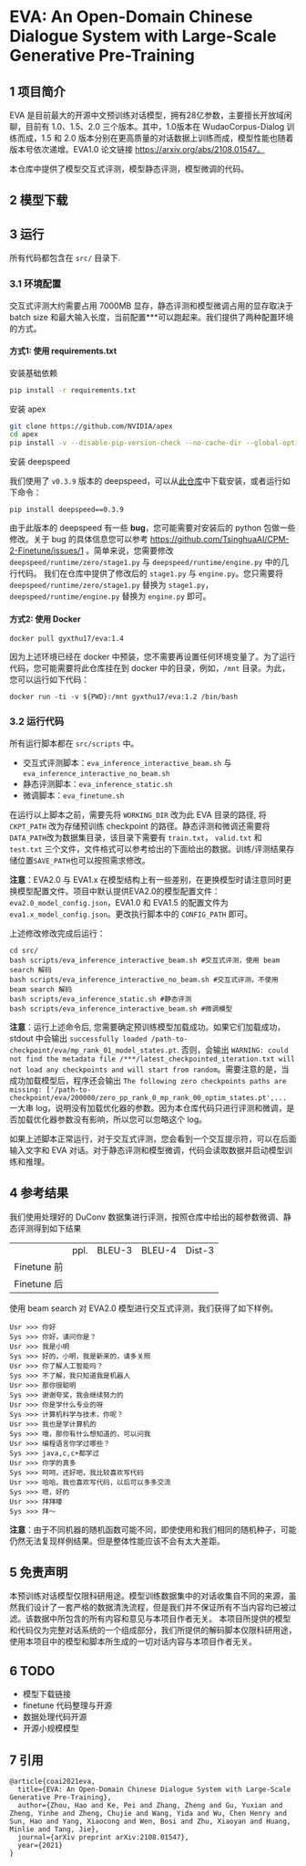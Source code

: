 # EVA: An Open-Domain Chinese Dialogue System with Large-Scale Generative Pre-Training

## 1 项目简介

EVA 是目前最大的开源中文预训练对话模型，拥有28亿参数，主要擅长开放域闲聊，目前有 1.0、1.5、2.0 三个版本。其中，1.0版本在 WudaoCorpus-Dialog 训练而成，1.5 和 2.0 版本分别在更高质量的对话数据上训练而成，模型性能也随着版本号依次递增。EVA1.0 论文链接 https://arxiv.org/abs/2108.01547。

本仓库中提供了模型交互式评测，模型静态评测，模型微调的代码。

## 2 模型下载

## 3 运行

所有代码都包含在 `src/` 目录下.

### 3.1 环境配置

交互式评测大约需要占用 7000MB 显存，静态评测和模型微调占用的显存取决于 batch size 和最大输入长度，当前配置***可以跑起来。我们提供了两种配置环境的方式。

#### 方式1: 使用 requirements.txt

安装基础依赖

```bash
pip install -r requirements.txt
```

安装 apex

```bash
git clone https://github.com/NVIDIA/apex
cd apex
pip install -v --disable-pip-version-check --no-cache-dir --global-option="--cpp_ext" --global-option="--cuda_ext" ./
```

安装 deepspeed

我们使用了 `v0.3.9` 版本的 deepspeed，可以从[此仓库](https://github.com/microsoft/DeepSpeed/releases/tag/v0.3.9)中下载安装，或者运行如下命令：

```[bash]
pip install deepspeed==0.3.9
```

由于此版本的 deepspeed 有一些 **bug**，您可能需要对安装后的 python 包做一些修改。关于 bug 的具体信息您可以参考 https://github.com/TsinghuaAI/CPM-2-Finetune/issues/1 。简单来说，您需要修改 `deepspeed/runtime/zero/stage1.py` 与 `deepspeed/runtime/engine.py` 中的几行代码。 我们在仓库中提供了修改后的 `stage1.py` 与 `engine.py`。您只需要将 `deepspeed/runtime/zero/stage1.py` 替换为 `stage1.py`，`deepspeed/runtime/engine.py` 替换为 `engine.py` 即可。

#### 方式2: 使用 Docker

```[bash]
docker pull gyxthu17/eva:1.4
```

因为上述环境已经在 docker 中预装，您不需要再设置任何环境变量了。为了运行代码，您可能需要将此仓库挂在到 docker 中的目录，例如，`/mnt` 目录。为此，您可以运行如下代码：

```[bash]
docker run -ti -v ${PWD}:/mnt gyxthu17/eva:1.2 /bin/bash
```

### 3.2 运行代码

所有运行脚本都在 `src/scripts` 中。

+ 交互式评测脚本：`eva_inference_interactive_beam.sh` 与 `eva_inference_interactive_no_beam.sh`
+ 静态评测脚本：`eva_inference_static.sh`
+ 微调脚本：`eva_finetune.sh`

在运行以上脚本之前，需要先将 `WORKING_DIR` 改为此 EVA 目录的路径, 将 `CKPT_PATH` 改为存储预训练 checkpoint 的路径。静态评测和微调还需要将`DATA_PATH`改为数据集目录，该目录下需要有 `train.txt`， `valid.txt` 和 `test.txt` 三个文件，文件格式可以参考给出的下面给出的数据。训练/评测结果存储位置`SAVE_PATH`也可以按照需求修改。

**注意**：EVA2.0 与 EVA1.x 在模型结构上有一些差别，在更换模型时请注意同时更换模型配置文件。项目中默认提供EVA2.0的模型配置文件：`eva2.0_model_config.json`，EVA1.0 和 EVA1.5 的配置文件为 `eva1.x_model_config.json`。更改执行脚本中的 `CONFIG_PATH` 即可。

上述修改修改完成后运行：

```[bash]
cd src/
bash scripts/eva_inference_interactive_beam.sh #交互式评测，使用 beam search 解码
bash scripts/eva_inference_interactive_no_beam.sh #交互式评测，不使用 beam search 解码
bash scripts/eva_inference_static.sh #静态评测
bash scripts/eva_inference_interactive_beam.sh #微调模型
```

**注意**：运行上述命令后, 您需要确定预训练模型加载成功。如果它们加载成功，stdout 中会输出 `successfully loaded /path-to-checkpoint/eva/mp_rank_01_model_states.pt`. 否则，会输出 `WARNING: could not find the metadata file /***/latest_checkpointed_iteration.txt will not load any checkpoints and will start from random`。需要注意的是，当成功加载模型后，程序还会输出 `The following zero checkpoints paths are missing: ['/path-to-checkpoint/eva/200000/zero_pp_rank_0_mp_rank_00_optim_states.pt',...` 一大串 log，说明没有加载优化器的参数。因为本仓库代码只进行评测和微调，是否加载优化器参数没有影响，所以您可以忽略这个 log。

如果上述脚本正常运行，对于交互式评测，您会看到一个交互提示符，可以在后面输入文字和 EVA 对话。对于静态评测和模型微调，代码会读取数据并启动模型训练和推理。

## 4 参考结果

我们使用处理好的 DuConv 数据集进行评测，按照仓库中给出的超参数微调、静态评测得到如下结果

|      |      |      | | |
| ---- | ---- | ---- | ---- | ---- |
|                 |  ppl.  | BLEU-3  | BLEU-4  | Dist-3 | Dist-4 |
| Finetune 前     |      |      |    | |
| Finetune 后     |      |      |    | |

使用 beam search 对 EVA2.0 模型进行交互式评测，我们获得了如下样例。

```[]
Usr >>> 你好
Sys >>> 你好，请问你是？
Usr >>> 我是小明
Sys >>> 好的，小明，我是新来的，请多关照
Usr >>> 你了解人工智能吗？
Sys >>> 不了解，我只知道我是机器人
Usr >>> 那你很聪明
Sys >>> 谢谢夸奖，我会继续努力的
Usr >>> 你是学什么专业的呀
Sys >>> 计算机科学与技术，你呢？
Usr >>> 我也是学计算机的
Sys >>> 哦，那你有什么想知道的，可以问我
Usr >>> 编程语言你学过哪些？
Sys >>> java,c,c+都学过
Usr >>> 你学的真多
Sys >>> 呵呵，还好吧，我比较喜欢写代码
Usr >>> 哈哈，我也喜欢写代码，以后可以多多交流
Sys >>> 嗯，好的
Usr >>> 拜拜喽
Sys >>> 拜～
```

**注意**：由于不同机器的随机函数可能不同，即使使用和我们相同的随机种子，可能仍然无法复现样例结果。但是整体性能应该不会有太大差距。

## 5 免责声明

本预训练对话模型仅限科研用途。模型训练数据集中的对话收集自不同的来源，虽然我们设计了一套严格的数据清洗流程，但是我们并不保证所有不当内容均已被过滤。该数据中所包含的所有内容和意见与本项目作者无关。 本项目所提供的模型和代码仅为完整对话系统的一个组成部分，我们所提供的解码脚本仅限科研用途，使用本项目中的模型和脚本所生成的一切对话内容与本项目作者无关。

## 6 TODO

+ 模型下载链接
+ finetune 代码整理与开源
+ 数据处理代码开源
+ 开源小规模模型

## 7 引用

```[]
@article{coai2021eva,
  title={EVA: An Open-Domain Chinese Dialogue System with Large-Scale Generative Pre-Training},
  author={Zhou, Hao and Ke, Pei and Zhang, Zheng and Gu, Yuxian and Zheng, Yinhe and Zheng, Chujie and Wang, Yida and Wu, Chen Henry and Sun, Hao and Yang, Xiaocong and Wen, Bosi and Zhu, Xiaoyan and Huang, Minlie and Tang, Jie},
  journal={arXiv preprint arXiv:2108.01547},
  year={2021}
}
```
